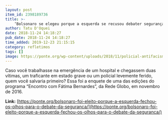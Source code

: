 ```yaml
---
layout: post
item_id: 2398189736
title: >-
    ‘Bolsonaro se elegeu porque a esquerda se recusou debater segurança pública’
author: Tatu D'Oquei
date: 2018-11-24 14:18:27
pub_date: 2018-11-24 14:18:27
time_added: 2019-12-23 21:15:15
category: refletimos
tags: []
image: https://ponte.org/wp-content/uploads/2018/11/policial-antifacismo.jpg
---
```


Caso você trabalhasse na emergência de um hospital e chegassem duas vítimas, um traficante em estado grave ou um policial levemente ferido, quem você salvaria primeiro? Essa foi a enquete de uma das edições do programa “Encontro com Fátima Bernardes”, da Rede Globo, em novembro de 2016.

**Link:** [https://ponte.org/bolsonaro-foi-eleito-porque-a-esquerda-fechou-os-olhos-para-o-debate-da-seguranca/](https://ponte.org/bolsonaro-foi-eleito-porque-a-esquerda-fechou-os-olhos-para-o-debate-da-seguranca/)

